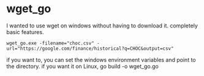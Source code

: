 # wget_go
I wanted to use wget on windows without having to download it. completely basic features.


`wget_go.exe -filename="choc.csv" -url="https://google.com/finance/historical?q=CHOC&output=csv"`

if you want to, you can set the windows environment variables and point to the directory. 
if you want it on Linux, go build -o wget_go.go


